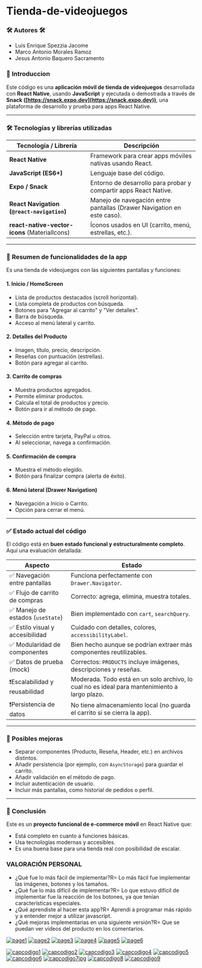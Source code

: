 # Tienda-de-videojuegos

### 🛠️ **Autores** 🛠️
* Luis Enrique Spezzia Jacome
* Marco Antonio Morales Ramoz
* Jesus Antonio Baquero Sacramento

### 🧾 **Introduccion**
Este código es una **aplicación móvil de tienda de videojuegos** desarrollada con **React Native**, usando **JavaScript** y ejecutada o demostrada a través de **Snack ([https://snack.expo.dev](https://snack.expo.dev))**, una plataforma de desarrollo y prueba para apps React Native.

---

### 🛠️ **Tecnologías y librerías utilizadas**

| Tecnología / Librería                         | Descripción                                                            |
| --------------------------------------------- | ---------------------------------------------------------------------- |
| **React Native**                              | Framework para crear apps móviles nativas usando React.                |
| **JavaScript (ES6+)**                         | Lenguaje base del código.                                              |
| **Expo / Snack**                              | Entorno de desarrollo para probar y compartir apps React Native.       |
| **React Navigation (`@react-navigation`)**    | Manejo de navegación entre pantallas (Drawer Navigation en este caso). |
| **react-native-vector-icons** (MaterialIcons) | Íconos usados en UI (carrito, menú, estrellas, etc.).                  |

---

### 📱 **Resumen de funcionalidades de la app**

Es una tienda de videojuegos con las siguientes pantallas y funciones:

#### 1. **Inicio / HomeScreen**

* Lista de productos destacados (scroll horizontal).
* Lista completa de productos con búsqueda.
* Botones para "Agregar al carrito" y "Ver detalles".
* Barra de búsqueda.
* Acceso al menú lateral y carrito.

#### 2. **Detalles del Producto**

* Imagen, título, precio, descripción.
* Reseñas con puntuación (estrellas).
* Botón para agregar al carrito.

#### 3. **Carrito de compras**

* Muestra productos agregados.
* Permite eliminar productos.
* Calcula el total de productos y precio.
* Botón para ir al método de pago.

#### 4. **Método de pago**

* Selección entre tarjeta, PayPal u otros.
* Al seleccionar, navega a confirmación.

#### 5. **Confirmación de compra**

* Muestra el método elegido.
* Botón para finalizar compra (alerta de éxito).

#### 6. **Menú lateral (Drawer Navigation)**

* Navegación a Inicio o Carrito.
* Opción para cerrar el menú.

---

### ✅ **Estado actual del código**

El código está en **buen estado funcional y estructuralmente completo**. Aquí una evaluación detallada:

| Aspecto                          | Estado                                                                                        |
| -------------------------------- | --------------------------------------------------------------------------------------------- |
| ✅ Navegación entre pantallas     | Funciona perfectamente con `Drawer.Navigator`.                                                |
| ✅ Flujo de carrito de compras    | Correcto: agrega, elimina, muestra totales.                                                   |
| ✅ Manejo de estados (`useState`) | Bien implementado con `cart`, `searchQuery`.                                                  |
| ✅ Estilo visual y accesibilidad  | Cuidado con detalles, colores, `accessibilityLabel`.                                          |
| ✅ Modularidad de componentes     | Bien hecho aunque se podrían extraer más componentes reutilizables.                           |
| ✅ Datos de prueba (mock)         | Correctos: `PRODUCTS` incluye imágenes, descripciones y reseñas.                              |
| ❗️Escalabilidad y reusabilidad   | Moderada. Todo está en un solo archivo, lo cual no es ideal para mantenimiento a largo plazo. |
| ❗️Persistencia de datos          | No tiene almacenamiento local (no guarda el carrito si se cierra la app).                     |

---

### 🧠 Posibles mejoras

* Separar componentes (Producto, Reseña, Header, etc.) en archivos distintos.
* Añadir persistencia (por ejemplo, con `AsyncStorage`) para guardar el carrito.
* Añadir validación en el método de pago.
* Incluir autenticación de usuario.
* Incluir más pantallas, como historial de pedidos o perfil.

---

### 🧾 Conclusión

Este es un **proyecto funcional de e-commerce móvil** en React Native que:

* Está completo en cuanto a funciones básicas.
* Usa tecnologías modernas y accesibles.
* Es una buena base para una tienda real con posibilidad de escalar.

### VALORACIÓN PERSONAL 
* ¿Qué fue lo más fácil de implementar?R= Lo más fácil fue implementar las imágenes, botones y los tamaños.
* ¿Qué fue lo más difícil de implementar?R= Lo que estuvo difícil de implementar fue la reacción de los botones, ya que tenían características especiales.
* ¿Qué aprendiste al hacer esta app?R= Aprendi a programar más rápido y a entender mejor a utilizar javascript.
* ¿Qué mejoras implementarias en una siguiente versión?R= Que se puedan ver videos del producto en los comentarios.

<a href="https://ibb.co/HfSB6K6L"><img src="https://i.ibb.co/jPNbm8m9/page1.jpg" alt="page1" border="0"></a>
<a href="https://ibb.co/Kj0BLDsZ"><img src="https://i.ibb.co/kgHz9JDn/page2.jpg" alt="page2" border="0"></a>
<a href="https://ibb.co/fzTNCTyw"><img src="https://i.ibb.co/NdGNLGJB/page3.jpg" alt="page3" border="0"></a>
<a href="https://ibb.co/tpQ761KV"><img src="https://i.ibb.co/yFdwCxPH/page4.jpg" alt="page4" border="0"></a>
<a href="https://ibb.co/bRRxWMrK"><img src="https://i.ibb.co/3YYwr90C/page5.jpg" alt="page5" border="0"></a>
<a href="https://ibb.co/SXPQSj4B"><img src="https://i.ibb.co/ynXh29cq/page6.jpg" alt="page6" border="0"></a>

<a href="https://ibb.co/XZCRNmtg"><img src="https://i.ibb.co/ynQjGLq1/capcodigo1.jpg" alt="capcodigo1" border="0"></a>
<a href="https://ibb.co/d0p5WjYn"><img src="https://i.ibb.co/HDPHFB8m/capcodigo2.jpg" alt="capcodigo2" border="0"></a>
<a href="https://ibb.co/wh5HGj3Y"><img src="https://i.ibb.co/VYfyn5r3/capcodigo3.jpg" alt="capcodigo3" border="0"></a>
<a href="https://ibb.co/2YS9mLxx"><img src="https://i.ibb.co/vvhFgrpp/capcodigo4.jpg" alt="capcodigo4" border="0"></a>
<a href="https://ibb.co/3DKv4GY"><img src="https://i.ibb.co/DxdYzsg/capcodigo5.jpg" alt="capcodigo5" border="0"></a>
<a href="https://ibb.co/k2f2fHG0"><img src="https://i.ibb.co/3mqmqrTW/capcodigo6.jpg" alt="capcodigo6" border="0"></a>
<a href="https://ibb.co/8L0h68rJ"><img src="https://i.ibb.co/ZpVZWTB3/capcodigo7jpg.jpg" alt="capcodigo7jpg" border="0"></a>
<a href="https://ibb.co/ksLRDbHn"><img src="https://i.ibb.co/9kxF4K8X/capcodigo8.jpg" alt="capcodigo8" border="0"></a>
<a href="https://ibb.co/WvMpDX3z"><img src="https://i.ibb.co/DfvgGFbM/capcodigo9.jpg" alt="capcodigo9" border="0"></a>
